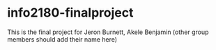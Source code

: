 # info2180-finalproject

This is the final project for Jeron Burnett, Akele Benjamin (other group members should add their name here)
